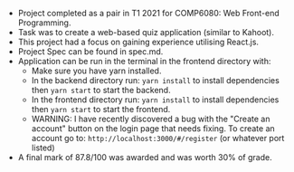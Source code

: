 - Project completed as a pair in T1 2021 for COMP6080: Web Front-end Programming.
- Task was to create a web-based quiz application (similar to Kahoot).
- This project had a focus on gaining experience utilising React.js.
- Project Spec can be found in spec.md.
- Application can be run in the terminal in the frontend directory with:
  - Make sure you have yarn installed.
  - In the backend directory run: ```yarn install``` to install dependencies then ```yarn start``` to start the backend.
  - In the frontend directory run: ```yarn install``` to install dependencies then ```yarn start``` to start the frontend.
  - WARNING: I have recently discovered a bug with the "Create an account" button on the login page that needs fixing. To create an account go to: ```http://localhost:3000/#/register``` (or whatever port listed)
- A final mark of 87.8/100 was awarded and was worth 30% of grade.
